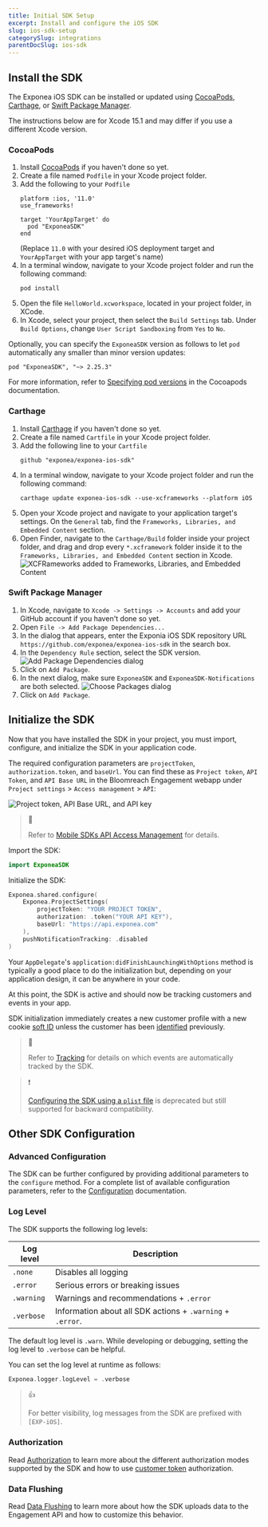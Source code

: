 ```yaml
---
title: Initial SDK Setup
excerpt: Install and configure the iOS SDK
slug: ios-sdk-setup
categorySlug: integrations
parentDocSlug: ios-sdk
---
```


## Install the SDK

The Exponea iOS SDK can be installed or updated using [CocoaPods](https://cocoapods.org/), [Carthage](https://github.com/Carthage/Carthage), or [Swift Package Manager](https://www.swift.org/package-manager/).

The instructions below are for Xcode 15.1 and may differ if you use a different Xcode version.

### CocoaPods

1. Install [CocoaPods](https://cocoapods.org/) if you haven't done so yet.
2. Create a file named `Podfile` in your Xcode project folder.
3. Add the following to your `Podfile`
   ```
   platform :ios, '11.0'
   use_frameworks!

   target 'YourAppTarget' do
     pod "ExponeaSDK"
   end
   ```
   (Replace `11.0` with your desired iOS deployment target and `YourAppTarget` with your app target's name)
4. In a terminal window, navigate to your Xcode project folder and run the following command:
    ```
    pod install
    ```
5. Open the file `HelloWorld.xcworkspace`, located in your project folder, in XCode.
6. In Xcode, select your project, then select the `Build Settings` tab. Under `Build Options`, change `User Script Sandboxing` from `Yes` to `No`.

Optionally, you can specify the `ExponeaSDK` version as follows to let `pod` automatically any smaller than minor version updates:
```
pod "ExponeaSDK", "~> 2.25.3"
```
For more information, refer to [Specifying pod versions](https://guides.cocoapods.org/using/the-podfile.html#specifying-pod-versions) in the Cocoapods documentation.

### Carthage

1. Install [Carthage](https://github.com/Carthage/Carthage) if you haven't done so yet.
2. Create a file named `Cartfile` in your Xcode project folder.
3. Add the following line to your `Cartfile`
    ```
    github "exponea/exponea-ios-sdk"
    ```
4. In a terminal window, navigate to your Xcode project folder and run the following command:
    ```
    carthage update exponea-ios-sdk --use-xcframeworks --platform iOS
    ```
5. Open your Xcode project and navigate to your application target's settings. On the `General` tab, find the `Frameworks, Libraries, and Embedded Content` section.
6. Open Finder, navigate to the `Carthage/Build` folder inside your project folder, and drag and drop every `*.xcframework` folder inside it to the `Frameworks, Libraries, and Embedded Content` section in Xcode.
   ![XCFRameworks added to Frameworks, Libraries, and Embedded Content](https://raw.githubusercontent.com/exponea/exponea-ios-sdk/main/Documentation/images/carthage-xcframeworks.png)

### Swift Package Manager

1. In Xcode, navigate to `Xcode -> Settings -> Accounts` and add your GitHub account if you haven't done so yet. 
2. Open `File -> Add Package Dependencies...`
3. In the dialog that appears, enter the Exponia iOS SDK repository URL `https://github.com/exponea/exponea-ios-sdk` in the search box.
4. In the `Dependency Rule` section, select the SDK version.
   ![Add Package Dependencies dialog](https://raw.githubusercontent.com/exponea/exponea-ios-sdk/main/Documentation/images/swift-pm-1.png)
5. Click on `Add Package`.
6. In the next dialog, make sure `ExponeaSDK` and `ExponeaSDK-Notifications` are both selected.
   ![Choose Packages dialog](https://raw.githubusercontent.com/exponea/exponea-ios-sdk/main/Documentation/images/swift-pm-2.png)
7. Click on `Add Package`.

## Initialize the SDK

Now that you have installed the SDK in your project, you must import, configure, and initialize the SDK in your application code.

The required configuration parameters are `projectToken`, `authorization.token`, and `baseUrl`. You can find these as `Project token`, `API Token`, and `API Base URL` in the Bloomreach Engagement webapp under `Project settings` > `Access management` > `API`:

![Project token, API Base URL, and API key](https://raw.githubusercontent.com/exponea/exponea-ios-sdk/main/Documentation/images/api-access-management.png)

> 📘
>
> Refer to [Mobile SDKs API Access Management](https://documentation.bloomreach.com/engagement/docs/mobile-sdks-api-access-management) for details.

Import the SDK:

```swift
import ExponeaSDK
```

Initialize the SDK:

```swift
Exponea.shared.configure(
	Exponea.ProjectSettings(
		projectToken: "YOUR PROJECT TOKEN",
		authorization: .token("YOUR API KEY"),
		baseUrl: "https://api.exponea.com"
	),
	pushNotificationTracking: .disabled
)
```

Your `AppDelegate`'s `application:didFinishLaunchingWithOptions` method is typically a good place to do the initialization but, depending on your application design, it can be anywhere in your code.

At this point, the SDK is active and should now be tracking customers and events in your app.

SDK initialization immediately creates a new customer profile with a new cookie [soft ID](https://documentation.bloomreach.com/engagement/docs/customer-identification#soft-id) unless the customer has been [identified](https://documentation.bloomreach.com/engagement/docs/ios-sdk-tracking#identify) previously.

> 📘
>
> Refer to [Tracking](https://documentation.bloomreach.com/engagement/docs/ios-sdk-tracking) for details on which events are automatically tracked by the SDK.

> ❗️ 
> 
> [Configuring the SDK using a `plist` file](https://documentation.bloomreach.com/engagement/docs/ios-sdk-configuration#using-a-configuration-file---legacy) is deprecated but still supported for backward compatibility.

## Other SDK Configuration

### Advanced Configuration

The SDK can be further configured by providing additional parameters to the `configure` method. For a complete list of available configuration parameters, refer to the [Configuration](https://documentation.bloomreach.com/engagement/docs/ios-sdk-configuration) documentation.

### Log Level

The SDK supports the following log levels:

| Log level  | Description |
| -----------| ----------- |
| `.none`    | Disables all logging |
| `.error`   | Serious errors or breaking issues |
| `.warning` | Warnings and recommendations + `.error` |
| `.verbose` | Information about all SDK actions + `.warning` + `.error`. |

The default log level is `.warn`. While developing or debugging, setting the log level to `.verbose` can be helpful.

You can set the log level at runtime as follows:

```swift
Exponea.logger.logLevel = .verbose
```
  
> 👍 
> 
> For better visibility, log messages from the SDK are prefixed with `[EXP-iOS]`.

### Authorization

Read [Authorization](https://documentation.bloomreach.com/engagement/docs/ios-sdk-authorization) to learn more about the different authorization modes supported by the SDK and how to use [customer token](https://documentation.bloomreach.com/engagement/docs/customer-token) authorization.

### Data Flushing

Read [Data Flushing](https://documentation.bloomreach.com/engagement/docs/ios-sdk-data-flushing) to learn more about how the SDK uploads data to the Engagement API and how to customize this behavior.